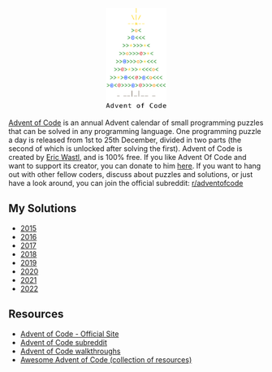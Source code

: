 <p align="center">
<img src="./docs/aoc-tree.png" width="120" height="200" />
</p>

[Advent of Code][aoc-about] is an annual Advent calendar of small programming puzzles that can be solved in any programming language. One programming puzzle a day is released from 1st
to 25th December, divided in two parts (the second of which is unlocked after
solving the first). Advent of Code is created by [Eric Wastl][aoc-eric], and is
100% free. If you like Advent Of Code and want to support its creator, you can
donate to him [here][aoc-support]. If you want to hang out with other fellow
coders, discuss about puzzles and solutions, or just have a look around, you can
join the official subreddit: [r/adventofcode][aoc-reddit]

## My Solutions 

* [2015](src/2015)
* [2016](src/2016)
* [2017](src/2017)
* [2018](src/2018)
* [2019](src/2019)
* [2020](src/2020)
* [2021](src/2021)
* [2022](src/2022)

## Resources 

* [Advent of Code - Official Site](https://adventofcode.com/)
* [Advent of Code subreddit](https://www.reddit.com/r/adventofcode/)
* [Advent of Code walkthroughs](https://github.com/mebeim/aoc)
* [Awesome Advent of Code (collection of resources)](https://github.com/Bogdanp/awesome-advent-of-code)

[aoc-about]:   https://adventofcode.com/2019/about
[aoc-eric]:    https://twitter.com/ericwastl
[aoc-support]: https://adventofcode.com/2019/support
[aoc-reddit]:  https://www.reddit.com/r/adventofcode/
